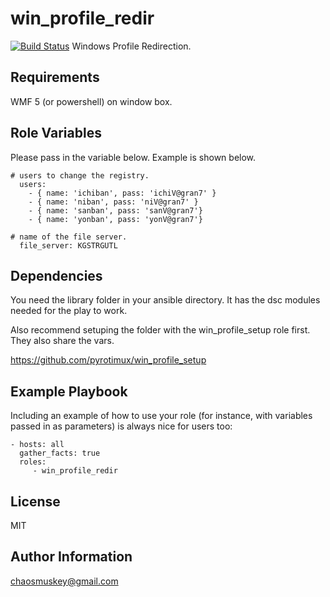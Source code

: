 win_profile_redir
=========
[![Build Status](https://travis-ci.org/pyrotimux/win_profile_redir.png?branch=master)](https://travis-ci.org/pyrotimux/win_profile_redir)
Windows Profile Redirection.

Requirements
------------

WMF 5 (or powershell) on window box.

Role Variables
--------------
Please pass in the variable below. Example is shown below.
```
# users to change the registry.
  users:
    - { name: 'ichiban', pass: 'ichiV@gran7' }
    - { name: 'niban', pass: 'niV@gran7' }
    - { name: 'sanban', pass: 'sanV@gran7'}
    - { name: 'yonban', pass: 'yonV@gran7'}

# name of the file server.
  file_server: KGSTRGUTL
```

Dependencies
------------

You need the library folder in your ansible directory. It has the dsc modules needed for the play to work.

Also recommend setuping the folder with the win_profile_setup role first. They also share the vars.

https://github.com/pyrotimux/win_profile_setup

Example Playbook
----------------

Including an example of how to use your role (for instance, with variables passed in as parameters) is always nice for users too:
```
- hosts: all
  gather_facts: true
  roles:
     - win_profile_redir
```

License
-------

MIT

Author Information
------------------

chaosmuskey@gmail.com
